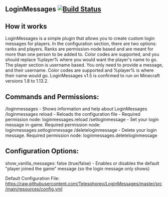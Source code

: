## LoginMessages [![Build Status](https://travis-ci.org/Telesphoreo/LoginMessages.svg?branch=master)](https://travis-ci.org/Telesphoreo/LoginMessages)

## How it works
LoginMessages is a simple plugin that allows you to create custom login messages for players. In the configuration section, there are two options: ranks and players. Ranks are permission-node based and are meant for more than one person to be added to. Color codes are supported, and you should replace %player% where you would want the player's name to go. The player section is username based. You only need to provide a message, and their username. Color codes are supported and %player% is where their name would go.
LoginMessages v1.5 is confirmed to run on Minecraft versions 1.8 to 1.13.2.

## Commands and Permissions:
/loginmessages - Shows information and help about LoginMessages
/loginmessages reload - Reloads the configuration file - Required permission node: loginmessages.reload
/setloginmessage <message> - Set your login message in-game. Required permission node: loginmessages.setloginmessage
/deleteloginmessage - Delete your login message. Required permission node: loginmessages.deleteloginmessage

## Configuration Options:
show_vanilla_messages: false (true/false) - Enables or disables the default "player joined the game" message (so the login message only shows)

Default Configuration File: https://raw.githubusercontent.com/Telesphoreo/LoginMessages/master/src/main/resources/config.yml
